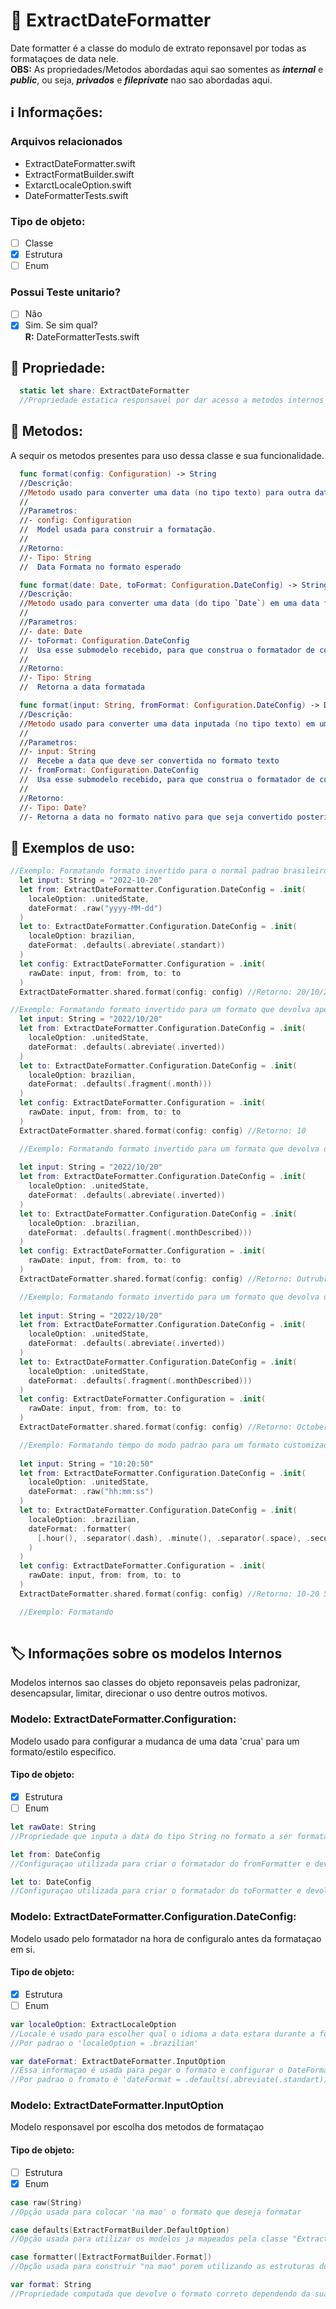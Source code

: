 # 📃 ExtractDateFormatter
Date formatter é a classe do modulo de extrato reponsavel por todas as formataçoes de data nele. <br>
**OBS:** As propriedades/Metodos abordadas aqui sao somentes as ***internal*** e ***public***, ou seja, ***privados*** e ***fileprivate*** nao sao abordadas aqui.

## ℹ️ Informações:
### Arquivos relacionados
- ExtractDateFormatter.swift
- ExtractFormatBuilder.swift
- ExtarctLocaleOption.swift
- DateFormatterTests.swift

### Tipo de objeto:
- [ ] Classe
- [x] Estrutura
- [ ] Enum

### Possui Teste unitario?
- [ ] Não
- [x] Sim. Se sim qual?<br> **R:** DateFormatterTests.swift

## 🔘 Propriedade:
```swift
  static let share: ExtractDateFormatter
  //Propriedade estatica responsavel por dar acesso a metodos internos nao estaticos caracterizado a estrutura como um singleton
```

## 🔘 Metodos:
A sequir os metodos presentes para uso dessa classe e sua funcionalidade.

```swift 
  func format(config: Configuration) -> String 
  //Descrição: 
  //Metodo usado para converter uma data (no tipo texto) para outra data com uma formataçao diferente.
  //
  //Parametros:
  //- config: Configuration 
  //  Model usada para construir a formatação.
  //
  //Retorno:
  //- Tipo: String
  //  Data Formata no formato esperado
```
  
```swift 
  func format(date: Date, toFormat: Configuration.DateConfig) -> String 
  //Descrição: 
  //Metodo usado para converter uma data (do tipo `Date`) em uma data formatada.
  //
  //Parametros:
  //- date: Date
  //- toFormat: Configuration.DateConfig
  //  Usa esse submodelo recebido, para que construa o formatador de conversao expecificado. 
  //
  //Retorno:
  //- Tipo: String
  //  Retorna a data formatada
```

```swift 
  func format(input: String, fromFormat: Configuration.DateConfig) -> Date? 
  //Descrição: 
  //Metodo usado para converter uma data inputada (no tipo texto) em uma data.
  //
  //Parametros:
  //- input: String
  //  Recebe a data que deve ser convertida no formato texto
  //- fromFormat: Configuration.DateConfig
  //  Usa esse submodelo recebido, para que construa o formatador de conversao expecificado e retorne a data no tipo esperado. 
  //
  //Retorno:
  //- Tipo: Date?
  //- Retorna a data no formato nativo para que seja convertido posteriormente.
```

## 🔘 Exemplos de uso:
```swift 
//Exemplo: Formatando formato invertido para o normal padrao brasileiro.
  let input: String = "2022-10-20" 
  let from: ExtractDateFormatter.Configuration.DateConfig = .init(
    localeOption: .unitedState,
    dateFormat: .raw("yyyy-MM-dd")
  )
  let to: ExtractDateFormatter.Configuration.DateConfig = .init(
    localeOption: brazilian,
    dateFormat: .defaults(.abreviate(.standart))
  )
  let config: ExtractDateFormatter.Configuration = .init(
    rawDate: input, from: from, to: to
  )
  ExtractDateFormatter.shared.format(config: config) //Retorno: 20/10/2022
```

```swift 
//Exemplo: Formatando formato invertido para um formato que devolva apenas o dia
  let input: String = "2022/10/20" 
  let from: ExtractDateFormatter.Configuration.DateConfig = .init(
    localeOption: .unitedState,
    dateFormat: .defaults(.abreviate(.inverted))
  )
  let to: ExtractDateFormatter.Configuration.DateConfig = .init(
    localeOption: brazilian,
    dateFormat: .defaults(.fragment(.month)))
  )
  let config: ExtractDateFormatter.Configuration = .init(
    rawDate: input, from: from, to: to
  )
  ExtractDateFormatter.shared.format(config: config) //Retorno: 10
```

```swift 
  //Exemplo: Formatando formato invertido para um formato que devolva o mes descrito completo em protugues br.
  
  let input: String = "2022/10/20" 
  let from: ExtractDateFormatter.Configuration.DateConfig = .init(
    localeOption: .unitedState,
    dateFormat: .defaults(.abreviate(.inverted))
  )
  let to: ExtractDateFormatter.Configuration.DateConfig = .init(
    localeOption: .brazilian,
    dateFormat: .defaults(.fragment(.monthDescribed)))
  )
  let config: ExtractDateFormatter.Configuration = .init(
    rawDate: input, from: from, to: to
  )
  ExtractDateFormatter.shared.format(config: config) //Retorno: Outrubro
```

```swift 
  //Exemplo: Formatando formato invertido para um formato que devolva o mes descrito completo em ingles.
  
  let input: String = "2022/10/20" 
  let from: ExtractDateFormatter.Configuration.DateConfig = .init(
    localeOption: .unitedState,
    dateFormat: .defaults(.abreviate(.inverted))
  )
  let to: ExtractDateFormatter.Configuration.DateConfig = .init(
    localeOption: .unitedState,
    dateFormat: .defaults(.fragment(.monthDescribed)))
  )
  let config: ExtractDateFormatter.Configuration = .init(
    rawDate: input, from: from, to: to
  )
  ExtractDateFormatter.shared.format(config: config) //Retorno: October
```

```swift 
  //Exemplo: Formatando tempo do modo padrao para um formato customizado montado na mao.
  
  let input: String = "10:20:50"
  let from: ExtractDateFormatter.Configuration.DateConfig = .init(
    localeOption: .unitedState,
    dateFormat: .raw("hh:mm:ss")
  )
  let to: ExtractDateFormatter.Configuration.DateConfig = .init(
    localeOption: .brazilian,
    dateFormat: .formatter(
      [.hour(), .separator(.dash), .minute(), .separator(.space), .second()]
    )
  )
  let config: ExtractDateFormatter.Configuration = .init(
    rawDate: input, from: from, to: to
  )
  ExtractDateFormatter.shared.format(config: config) //Retorno: 10-20 50
```

```swift 
  //Exemplo: Formatando
  
```

## 🏷 Informações sobre os modelos Internos
Modelos internos sao classes do objeto reponsaveis pelas padronizar, desencapsular, limitar, direcionar o uso dentre outros motivos.

### Modelo: ExtractDateFormatter.Configuration:
Modelo usado para configurar a mudanca de uma data 'crua' para um formato/estilo especifico.

#### Tipo de objeto:
- [x] Estrutura
- [ ] Enum

```swift
let rawDate: String
//Propriedade que inputa a data do tipo String no formato a ser formatado.
```

```swift
let from: DateConfig
//Configuraçao utilizada para criar o formatador do fromFormatter e devolver uma Data?
```

```swift
let to: DateConfig
//Configuraçao utilizada para criar o formatador do toFormatter e devolver uma String formatada no modelo final.
```

### Modelo: ExtractDateFormatter.Configuration.DateConfig:
Modelo usado pelo formatador na hora de configuralo antes da formataçao em si.

#### Tipo de objeto:
- [x] Estrutura
- [ ] Enum

```swift
var localeOption: ExtractLocaleOption
//Locale é usado para escolher qual o idioma a data estara durante a formataçao.
//Por padrao o 'localeOption = .brazilian'
```
```swift
var dateFormat: ExtractDateFormatter.InputOption
//Éssa informaçao é usada para pegar o formato e configurar o DateFormatter nativo.
//Por padrao o fromato é 'dateFormat = .defaults(.abreviate(.standart))'
```

### Modelo: ExtractDateFormatter.InputOption
Modelo responsavel por escolha dos metodos de formataçao

#### Tipo de objeto:
- [ ] Estrutura
- [x] Enum

```swift
case raw(String)
//Opção usada para colocar 'na mao' o formato que deseja formatar

case defaults(ExtractFormatBuilder.DefaultOption)
//Opção usada para utilizar os modelos ja mapeados pela classe "ExtractFormatBuilder"

case formatter([ExtractFormatBuilder.Format])
//Opção usada para construir "na mao" porem utilizando as estruturas do "ExtractFormatBuilder"

var format: String
//Propriedade computada que devolve o formato correto dependendo da sua escolha de 'case' para construçao do formatador.

```
